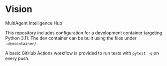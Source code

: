 # Vision
MultiAgent Intelligence Hub

This repository includes configuration for a development container targeting Python 3.11. The dev container can be built using the files under `.devcontainer/`.

A basic GitHub Actions workflow is provided to run tests with `pytest -q` on every push.
